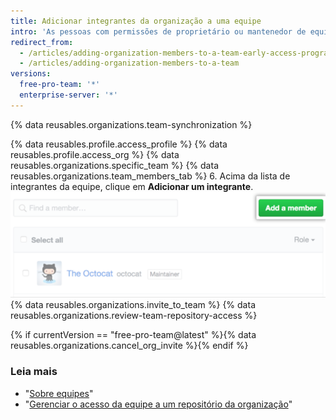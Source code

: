 ```yaml
---
title: Adicionar integrantes da organização a uma equipe
intro: 'As pessoas com permissões de proprietário ou mantenedor de equipe podem adicionar integrantes da organização às equipes. As pessoas com permissões de proprietário também podem {% if currentVersion == "free-pro-team@latest" %}convidar não integrantes para ingressar em{% else %}adicionar não integrantes a{% endif %} uma equipe e na organização.'
redirect_from:
  - /articles/adding-organization-members-to-a-team-early-access-program/
  - /articles/adding-organization-members-to-a-team
versions:
  free-pro-team: '*'
  enterprise-server: '*'
---
```


{% data reusables.organizations.team-synchronization %}

{% data reusables.profile.access_profile %}
{% data reusables.profile.access_org %}
{% data reusables.organizations.specific_team %}
{% data reusables.organizations.team_members_tab %}
6. Acima da lista de integrantes da equipe, clique em **Adicionar um integrante**. ![Botão Add member (Adicionar integrante)](/assets/images/help/teams/add-member-button.png)
{% data reusables.organizations.invite_to_team %}
{% data reusables.organizations.review-team-repository-access %}

{% if currentVersion == "free-pro-team@latest" %}{% data reusables.organizations.cancel_org_invite %}{% endif %}

### Leia mais

- "[Sobre equipes](/articles/about-teams)"
- "[Gerenciar o acesso da equipe a um repositório da organização](/articles/managing-team-access-to-an-organization-repository)"
